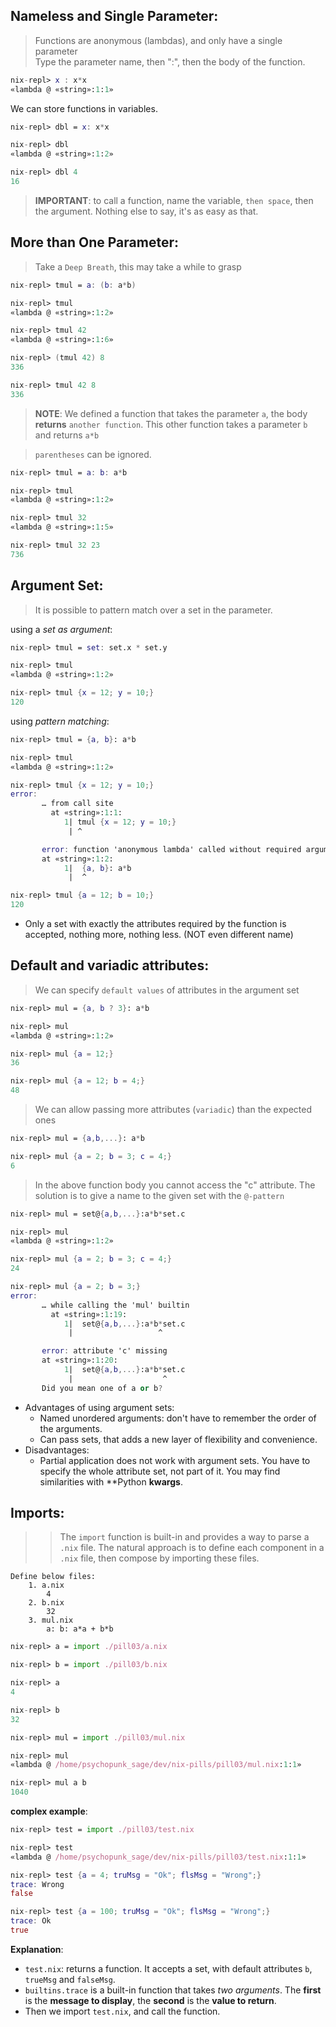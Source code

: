 ## Nameless and Single Parameter:

> Functions are anonymous (lambdas), and only have a single parameter<br>
> Type the parameter name, then ":", then the body of the function.

```nix
nix-repl> x : x*x
«lambda @ «string»:1:1»
```

We can store functions in variables.

```nix
nix-repl> dbl = x: x*x

nix-repl> dbl
«lambda @ «string»:1:2»

nix-repl> dbl 4
16
```

> **IMPORTANT**: to call a function, name the variable, `then space`, then the argument. Nothing else to say, it's as easy as that.

## More than One Parameter:

> Take a `Deep Breath`, this may take a while to grasp

```nix
nix-repl> tmul = a: (b: a*b)

nix-repl> tmul
«lambda @ «string»:1:2»

nix-repl> tmul 42
«lambda @ «string»:1:6»

nix-repl> (tmul 42) 8
336

nix-repl> tmul 42 8
336
```
> **NOTE**: We defined a function that takes the parameter `a`, the body **returns** `another function`. This other function takes a parameter `b` and returns `a*b`

> `parentheses` can be ignored.

```nix
nix-repl> tmul = a: b: a*b

nix-repl> tmul
«lambda @ «string»:1:2»

nix-repl> tmul 32
«lambda @ «string»:1:5»

nix-repl> tmul 32 23
736
```

## Argument Set:

> It is possible to pattern match over a set in the parameter.

using a *set as argument*:
```nix
nix-repl> tmul = set: set.x * set.y

nix-repl> tmul
«lambda @ «string»:1:2»

nix-repl> tmul {x = 12; y = 10;}
120
```

using *pattern matching*:
```nix
nix-repl> tmul = {a, b}: a*b

nix-repl> tmul
«lambda @ «string»:1:2»

nix-repl> tmul {x = 12; y = 10;}
error:
       … from call site
         at «string»:1:1:
            1| tmul {x = 12; y = 10;}
             | ^

       error: function 'anonymous lambda' called without required argument 'a'
       at «string»:1:2:
            1|  {a, b}: a*b
             |  ^

nix-repl> tmul {a = 12; b = 10;}
120
```
* Only a set with exactly the attributes required by the function is accepted, nothing more, nothing less. (NOT even different name)

## Default and variadic attributes:

> We can specify `default values` of attributes in the argument set
```nix
nix-repl> mul = {a, b ? 3}: a*b

nix-repl> mul
«lambda @ «string»:1:2»

nix-repl> mul {a = 12;}
36

nix-repl> mul {a = 12; b = 4;}
48
```

> We can allow passing more attributes (`variadic`) than the expected ones
```nix
nix-repl> mul = {a,b,...}: a*b

nix-repl> mul {a = 2; b = 3; c = 4;}
6
```

> In the above function body you cannot access the "c" attribute. The solution is to give a name to the given set with the `@-pattern`
```nix
nix-repl> mul = set@{a,b,...}:a*b*set.c

nix-repl> mul
«lambda @ «string»:1:2»

nix-repl> mul {a = 2; b = 3; c = 4;}
24

nix-repl> mul {a = 2; b = 3;}
error:
       … while calling the 'mul' builtin
         at «string»:1:19:
            1|  set@{a,b,...}:a*b*set.c
             |                   ^

       error: attribute 'c' missing
       at «string»:1:20:
            1|  set@{a,b,...}:a*b*set.c
             |                    ^
       Did you mean one of a or b?
```

- Advantages of using argument sets:
  - Named unordered arguments: don't have to remember the order of the arguments.
  - Can pass sets, that adds a new layer of flexibility and convenience.
- Disadvantages:
  - Partial application does not work with argument sets. You have to specify the whole attribute set, not part of it.
You may find similarities with **Python **kwargs**.

## Imports:

>> The `import` function is built-in and provides a way to parse a `.nix` file. The natural approach is to define each component in a `.nix` file, then compose by importing these files.

```
Define below files:
    1. a.nix
        4
    2. b.nix
        32
    3. mul.nix
        a: b: a*a + b*b
```

```nix
nix-repl> a = import ./pill03/a.nix

nix-repl> b = import ./pill03/b.nix

nix-repl> a
4

nix-repl> b
32

nix-repl> mul = import ./pill03/mul.nix

nix-repl> mul
«lambda @ /home/psychopunk_sage/dev/nix-pills/pill03/mul.nix:1:1»

nix-repl> mul a b
1040
```

**complex example**:
```nix
nix-repl> test = import ./pill03/test.nix

nix-repl> test
«lambda @ /home/psychopunk_sage/dev/nix-pills/pill03/test.nix:1:1»

nix-repl> test {a = 4; truMsg = "Ok"; flsMsg = "Wrong";}
trace: Wrong
false

nix-repl> test {a = 100; truMsg = "Ok"; flsMsg = "Wrong";}
trace: Ok
true
```

**Explanation**:
* `test.nix`: returns a function. It accepts a set, with default attributes `b`, `trueMsg` and `falseMsg`.
* `builtins.trace` is a built-in function that takes *two arguments*. The **first** is the **message to display**, the **second** is the **value to return**.
* Then we import `test.nix`, and call the function.